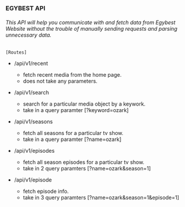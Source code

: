 ### EGYBEST API

###### This API will help you communicate with and fetch data from Egybest Website without the trouble of manually sending requests and parsing unnecessary data.

``` [Routes] ```

 - /api/v1/recent
      + fetch recent media from the home page.
      + does not take any parameters.


 - /api/v1/search
      + search for a particular media object by a keywork.
      + take in a query paramter [?keyword=ozark] 


 - /api/v1/seasons
      + fetch all seasons for a particular tv show.
      + take in a query paramter [?name=ozark] 


 - /api/v1/episodes
      + fetch all season episodes for a particular tv show.
      + take in 2 query paramters [?name=ozark&season=1] 


 - /api/v1/episode
      + fetch episode info.
      + take in 3 query paramters [?name=ozark&season=1&episode=1] 
